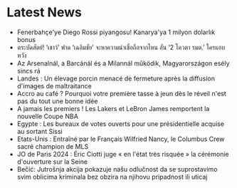 # Latest News
-  Fenerbahçe'ye Diego Rossi piyangosu! Kanarya'ya 1 milyon dolarlık bonus
-  ตระบัดสัตย์! ‘เชาว์’ ฟาด ‘เฉลิมชัย’ จะหาความน่าเชื่อถือจากไหน ลั่น ‘2 โควตา รมต.’ ใครแอบหวัง
-  Az Arsenalnál, a Barcánál és a Milannál működik, Magyarországon esély sincs rá
-  Landes : Un élevage porcin menacé de fermeture après la diffusion d'images de maltraitance
-  Accro au café ? Pourquoi votre première tasse à jeun dès le réveil n'est pas du tout une bonne idée
-  A jamais les premiers ! Les Lakers et LeBron James remportent la nouvelle Coupe NBA
-  Egypte : Les bureaux de votes ouverts pour une présidentielle acquise au sortant Sissi
-  Etats-Unis : Entraîné par le Français Wilfried Nancy, le Columbus Crew sacré champion de MLS
-  JO de Paris 2024 : Éric Ciotti juge « en l'état très risquée » la cérémonie d'ouverture sur la Seine
-  Bečić: Jutrošnja akcija pokazuje našu odlučnost da se suprostavimo svim oblicima kriminala bez obzira na njihovu pripadnost ili uticaj
